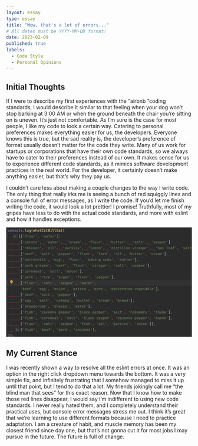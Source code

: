 ```yaml
---
layout: essay
type: essay
title: "Wow, that's a lot of errors..."
# All dates must be YYYY-MM-DD format!
date: 2023-02-09
published: true
labels:
  - Code Style
  - Personal Opinions
---
```


## Initial Thoughts
If I were to describe my first experiences with the “airbnb ”coding standards, I would describe it similar to that feeling when your dog won’t stop barking at 3:00 AM or when the ground beneath the chair you’re sitting on is uneven. It’s just not comfortable. As I’m sure is the case for most people, I like my code to look a certain way. Catering to personal preferences makes everything easier for us, the developers. Everyone knows this is true, but the sad reality is, the developer’s preference of format usually doesn’t matter for the code they write. Many of us work for startups or corporations that have their own code standards, so we always have to cater to their preferences instead of our own. It makes sense for us to experience different code standards, as it mimics software development practices in the real world. For the developer, it certainly doesn’t make anything easier, but that’s why they pay us.

I couldn’t care less about making a couple changes to the way I write code. The only thing that really irks me is seeing a bunch of red squiggly lines and a console full of error messages, as I write the code. If you’d let me finish writing the code, it would look a lot prettier! I promise! Truthfully, most of my gripes have less to do with the actual code standards, and more with eslint and how it handles exceptions.

<div class="text-center p-4">
  <img width="620px" 
       src="../img/WowErrors/error.png"
       class="img-thumbnail" >
</div>

## My Current Stance

I was recently shown a way to resolve all the eslint errors at once. It was an option in the right click dropdown menu towards the bottom. It was a very simple fix, and infinitely frustrating that I somehow managed to miss it up until that point, but I tend to do that a lot. My friends jokingly call me “the blind man that sees” for this exact reason. Now that I know how to make those red lines disappear, I would say I’m indifferent to using new code standards. I never really hated them, and I completely understand their practical uses, but console error messages stress me out. I think it’s great that we’re learning to use different formats because I need to practice adaptation. I am a creature of habit, and muscle memory has been my closest friend since day one, but that’s not gonna cut it for most jobs I may pursue in the future. The future is full of change.
